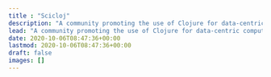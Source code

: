 ```yaml
---
title : "Scicloj"
description: "A community promoting the use of Clojure for data-centric computing"
lead: "A community promoting the use of Clojure for data-centric computing"
date: 2020-10-06T08:47:36+00:00
lastmod: 2020-10-06T08:47:36+00:00
draft: false
images: []
---
```

